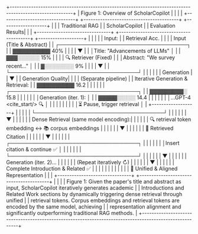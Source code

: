 +--------------------------------------------------------------------------------------------------------+
|                                     Figure 1: Overview of ScholarCopilot                               |
|                                                                                                        |
| +-------------------------------+   +----------------------------------------+   +-------------------+ |
| |      Traditional RAG          |   |           ScholarCopilot               |   | Evaluation Results| |
| +-------------------------------+   +----------------------------------------+   +-------------------+ |
| |                               |   | Input:                                 |   | Retrieval Acc.    | |
| | Input (Title & Abstract)      |   | ┌───────────────────────────────────┐  |   | ▓▓▓▓▓▓▓▓▓▓ 40%    | |
| |              ▼                |   | │Title: "Advancements of LLMs"      │  |   | ▓▓▓░░░░░░ 15%     | |
| | 🔍 Retriever (Fixed)          |   | │Abstract: "We survey recent..."    │  |   | ▓░░░░░░░░ 9%      | |
| |              ▼                |   | └───────────────────────────────────┘  |   |                   | |
| | Generation                    |   |                  ▼                    |   | Generation Quality| |
| | (Separate pipeline)           |   | Iterative Generation & Retrieval:      |   | ▓▓▓▓▓▓▓▓▓▓ 16.2   | |
| |                               |   | ┌───────────────────────────────────┐  |   | ▓▓▓▓▓▓▓▓▓░ 15.8   | |
| |                               |   | │Generation (iter. 1):              │  |   | ▓▓▓▓▓░░░░░ 14.4   | |
| |                               |   | │...GPT-4 <cite_start/> 🔍          │  |   |                   | |
| |                               |   | │⏳ Pause, trigger retrieval         │  |   +-------------------+ |
| |                               |   | └───────────────────────────────────┘  |                         |
| |                               |   |                  ▼                    |                         |
| |                               |   | Dense Retrieval (same model encoding):|                         |
| |                               |   | 🔍 retrieval token embedding ↔️ 📚 corpus embeddings           | |
| |                               |   |                  ▼                    |                         |
| |                               |   | 📄 Retrieved Citation                 |                         |
| |                               |   |                  ▼                    |                         |
| |                               |   | ┌───────────────────────────────────┐  |                         |
| |                               |   | │Insert citation & continue ✅      │  |                         |
| |                               |   | └───────────────────────────────────┘  |                         |
| |                               |   |                  ▼                    |                         |
| |                               |   | Generation (iter. 2)...               |                         |
| |                               |   | (Repeat iteratively ↻)                |                         |
| |                               |   |                  ▼                    |                         |
| |                               |   | Complete Introduction & Related ✅     |                         |
| |                               |   |                                        |                         |
| |                               |   | 🧩 Unified & Aligned Representation    |                         |
| +-------------------------------+   +----------------------------------------+                         |
|                                                                                                        |
| Figure 1: Given the paper's title and abstract as input, ScholarCopilot iteratively generates academic |
| Introductions and Related Work sections by dynamically triggering dense retrieval through unified      |
| retrieval tokens. Corpus embeddings and retrieval tokens are encoded by the same model, achieving      |
| representation alignment and significantly outperforming traditional RAG methods.                      |
+--------------------------------------------------------------------------------------------------------+
